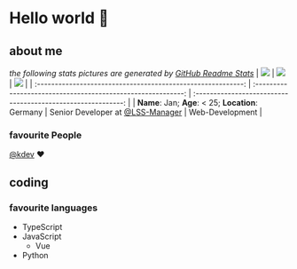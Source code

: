# Hello world 💚
## about me
*the following stats pictures are generated by [GitHub Readme Stats](https://github.com/anuraghazra/github-readme-stats)*
| [![](https://github-readme-stats.vercel.app/api?username=jxn-30&count_private=true&show_icons=true&theme=vue-dark&include_all_commits=true)](https://github.com/jxn-30) | [![](https://github-readme-stats.vercel.app/api/pin?username=LSS-Manager&repo=LSSM-V.4&theme=vue-dark&show_owner=true)](https://github.com/LSS-Manager/LSSM-V.4) | [![](https://github-readme-stats.vercel.app/api/top-langs?username=jxn-30&langs_count=10&layout=compact&theme=vue-dark&custom_title=Most%20Used%20Languages%20of%20Jan)](https://github.com/jxn-30) |
| :----------------------------------------------------------: | :----------------------------------------------------------: | :----------------------------------------------------------: |
|     **Name**: Jan; **Age**: < 25; **Location**: Germany      | Senior Developer at [@LSS-Manager](https://github.com/LSS-Manager/) |                       Web-Development                        |
### favourite People
[@kdev](https://github.com/kdev) ❤️

## coding
### favourite languages

* TypeScript
* JavaScript
    * Vue
* Python
